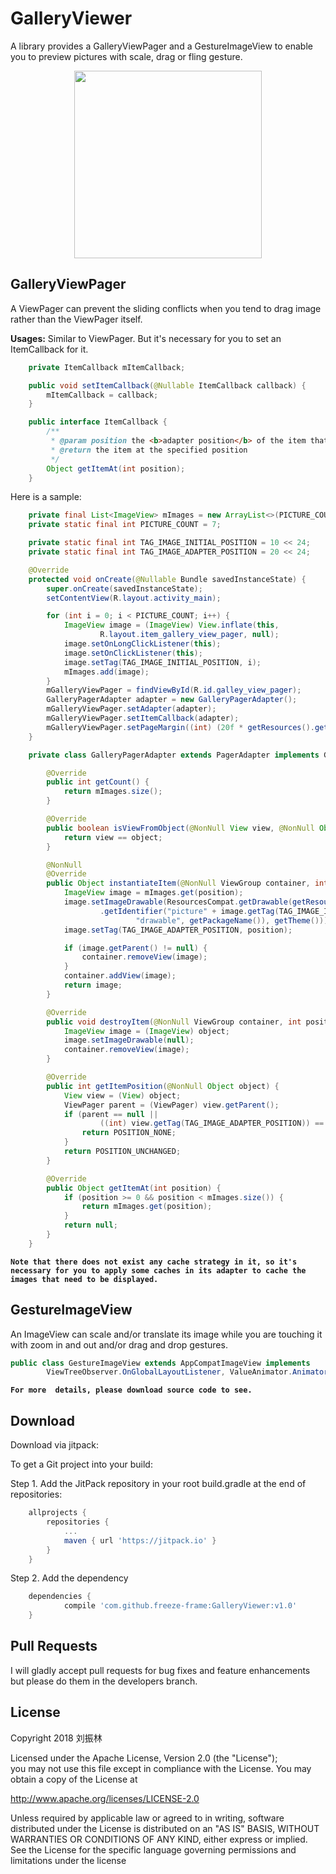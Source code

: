 # GalleryViewer
A library provides a GalleryViewPager and a GestureImageView to enable you to preview pictures with scale,
drag or fling gesture.

<div align="center">
    <img src="https://github.com/ApksHolder/GalleryViewer/blob/master/preview.gif" width="300">
</div>


## GalleryViewPager
A ViewPager can prevent the sliding conflicts when you tend to drag image rather than the ViewPager itself.

**Usages:**
Similar to ViewPager. But it's necessary for you to set an ItemCallback for it.
```Java
    private ItemCallback mItemCallback;

    public void setItemCallback(@Nullable ItemCallback callback) {
        mItemCallback = callback;
    }

    public interface ItemCallback {
        /**
         * @param position the <b>adapter position</b> of the item that you want to get
         * @return the item at the specified position
         */
        Object getItemAt(int position);
    }
```
Here is a sample:
```Java
    private final List<ImageView> mImages = new ArrayList<>(PICTURE_COUNT);
    private static final int PICTURE_COUNT = 7;

    private static final int TAG_IMAGE_INITIAL_POSITION = 10 << 24;
    private static final int TAG_IMAGE_ADAPTER_POSITION = 20 << 24;

    @Override
    protected void onCreate(@Nullable Bundle savedInstanceState) {
        super.onCreate(savedInstanceState);
        setContentView(R.layout.activity_main);

        for (int i = 0; i < PICTURE_COUNT; i++) {
            ImageView image = (ImageView) View.inflate(this,
                    R.layout.item_gallery_view_pager, null);
            image.setOnLongClickListener(this);
            image.setOnClickListener(this);
            image.setTag(TAG_IMAGE_INITIAL_POSITION, i);
            mImages.add(image);
        }
        mGalleryViewPager = findViewById(R.id.galley_view_pager);
        GalleryPagerAdapter adapter = new GalleryPagerAdapter();
        mGalleryViewPager.setAdapter(adapter);
        mGalleryViewPager.setItemCallback(adapter);
        mGalleryViewPager.setPageMargin((int) (20f * getResources().getDisplayMetrics().density + 0.5f));
    }

    private class GalleryPagerAdapter extends PagerAdapter implements GalleryViewPager.ItemCallback {

        @Override
        public int getCount() {
            return mImages.size();
        }

        @Override
        public boolean isViewFromObject(@NonNull View view, @NonNull Object object) {
            return view == object;
        }

        @NonNull
        @Override
        public Object instantiateItem(@NonNull ViewGroup container, int position) {
            ImageView image = mImages.get(position);
            image.setImageDrawable(ResourcesCompat.getDrawable(getResources(), getResources()
                    .getIdentifier("picture" + image.getTag(TAG_IMAGE_INITIAL_POSITION),
                            "drawable", getPackageName()), getTheme()));
            image.setTag(TAG_IMAGE_ADAPTER_POSITION, position);

            if (image.getParent() != null) {
                container.removeView(image);
            }
            container.addView(image);
            return image;
        }

        @Override
        public void destroyItem(@NonNull ViewGroup container, int position, @NonNull Object object) {
            ImageView image = (ImageView) object;
            image.setImageDrawable(null);
            container.removeView(image);
        }

        @Override
        public int getItemPosition(@NonNull Object object) {
            View view = (View) object;
            ViewPager parent = (ViewPager) view.getParent();
            if (parent == null ||
                    ((int) view.getTag(TAG_IMAGE_ADAPTER_POSITION)) == parent.getCurrentItem()) {
                return POSITION_NONE;
            }
            return POSITION_UNCHANGED;
        }

        @Override
        public Object getItemAt(int position) {
            if (position >= 0 && position < mImages.size()) {
                return mImages.get(position);
            }
            return null;
        }
    }
```

**`Note that there does not exist any cache strategy in it, so it's necessary for you
to apply some caches in its adapter to cache the images that need to be displayed.`**

## GestureImageView
An ImageView can scale and/or translate its image while you are touching it with zoom in and out
and/or drag and drop gestures.

```Java
public class GestureImageView extends AppCompatImageView implements
        ViewTreeObserver.OnGlobalLayoutListener, ValueAnimator.AnimatorUpdateListener
```

**`For more  details, please download source code to see.`**

## Download
Download via jitpack:

To get a Git project into your build:

Step 1. Add the JitPack repository in your root build.gradle at the end of repositories:
```gradle
	allprojects {
		repositories {
			...
			maven { url 'https://jitpack.io' }
		}
	}
```
Step 2. Add the dependency
```gradle
	dependencies {
	        compile 'com.github.freeze-frame:GalleryViewer:v1.0'
	}
```

## Pull Requests
I will gladly accept pull requests for bug fixes and feature enhancements but please do them
in the developers branch.

## License
Copyright 2018 刘振林

Licensed under the Apache License, Version 2.0 (the "License"); <br>
you may not use this file except in compliance with the License. You may obtain a copy of the License at

  http://www.apache.org/licenses/LICENSE-2.0

Unless required by applicable law or agreed to in writing, software distributed under the License
is distributed on an "AS IS" BASIS, WITHOUT WARRANTIES OR CONDITIONS OF ANY KIND, either express
or implied. See the License for the specific language governing permissions and limitations
under the license
